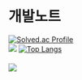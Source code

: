 
# 개발노트 

[![Solved.ac Profile](http://mazassumnida.wtf/api/generate_badge?boj=lwh497)](https://solved.ac/lwh497)<br/>
  <img src="http://mazandi.herokuapp.com/api?handle=lwh497&theme=warm"/>
  [![Top Langs](https://github-readme-stats.vercel.app/api/top-langs/?username=pabang0620)](https://github.com/pabang0620/github-readme-stats)
####   <img src="https://img.shields.io/badge/React-61DAFB?style=flat&logo=React&logoColor=white"/>
